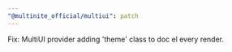 ```yaml
---
"@multinite_official/multiui": patch
---
```


Fix: MultiUI provider adding 'theme' class to doc el every render.
